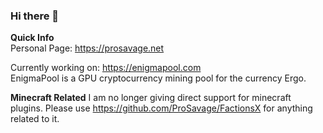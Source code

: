 ### Hi there 👋
**Quick Info** <br/>
Personal Page: https://prosavage.net <br/>

Currently working on: https://enigmapool.com <br/>
EnigmaPool is a GPU cryptocurrency mining pool for the currency Ergo.

**Minecraft Related**
I am no longer giving direct support for minecraft plugins.
Please use https://github.com/ProSavage/FactionsX for anything related to it.


<!--
**ProSavage/ProSavage** is a ✨ _special_ ✨ repository because its `README.md` (this file) appears on your GitHub profile.

Here are some ideas to get you started:

- 🔭 I’m currently working on ...
- 🌱 I’m currently learning ...
- 👯 I’m looking to collaborate on ...
- 🤔 I’m looking for help with ...
- 💬 Ask me about ...
- 📫 How to reach me: ...
- 😄 Pronouns: ...
- ⚡ Fun fact: ...
-->
